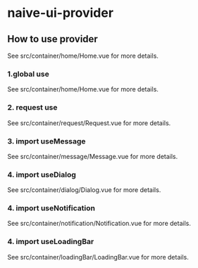# naive-ui-provider
## How to use provider
See src/container/home/Home.vue for more details.
### 1.global use
See src/container/home/Home.vue for more details.
### 2. request use
See src/container/request/Request.vue for more details.

### 3. import useMessage
See src/container/message/Message.vue for more details.

### 4. import useDialog
See src/container/dialog/Dialog.vue for more details.

### 4. import useNotification
See src/container/notification/Notification.vue for more details.

### 4. import useLoadingBar
See src/container/loadingBar/LoadingBar.vue for more details.